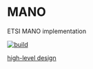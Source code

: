 # MANO
ETSI MANO implementation

[![build][build-icon]][build-page]

[build-icon]: https://travis-ci.org/openmsa/etsi-mano.svg?branch=master
[build-page]: https://travis-ci.org/openmsa/etsi-mano/branches



[high-level design](https://www.draw.io/?lightbox=1&highlight=0000ff&edit=_blank&layers=1&nav=1#R3Vhdl5owEP01PrbHEEV8dF1323N2u9vasx%2BPWRghbSCcGBX31zfosICI67ZaOT6RuZME5s7MJdCiwzC5ViwObqUHomW1vaRFL1uWRajVN5cUWa4Rp42Ar7iHk3JgzF8BwTaiM%2B7BtDRRSyk0j8ugK6MIXF3CmFJyUZ42kaJ815j5UAHGLhNV9JF7OsAorF6OfwHuB9mdiY3xhSybjJFMA%2BbJRQGioxYdKin1ehQmQxApeRkv63VXNd63B1MQ6X0WhA%2FRnZL98Dtt378GNw%2Fc5v4n0llvM2dihhHj0%2BplRoGSs8iDdJd2i14sAq5hHDM39S5M0g0W6FAYi5jhhAsxlEKq1VrqMXAmrsGnWsnfUPDYrgMvE%2BORZi%2Bu0%2FKg6f7VsDDSOSgNSQHCMK9BhqDV0kxBL0XGl2VzkeePdhALCrlzEGNYMv7bxjmrZoDEfoBk5%2Fw53kYy2UYysY%2FFcv8MWW4gzcSu0AqekUw0pdKB9GXExChHL8rE53NupIyR7l%2Bg9RL1n820LCcDEq6f0uWfu2g9FzyXCe68MpaZEZl4C4tS87noy5etrGxdbd6mcqZc2MENVpxmyge9Yx6KbsrbzipQIJjm8%2FKr6OAZtSqNczv4dpe%2BUwVPKfinLjpAE3TKPdDZ0gLWlhY4WgfQKl%2FjQXPoahxf1SMG1tfg%2FuvJ2dog6%2FRsEVLh5D%2FqKymoa6617%2BlrSV1zsT24vnb31Ndeo%2FS1u7P%2BbWEiuXhRZuSnIx7GAsKm9QW1Tt0XvRrV%2FTEa%2F2yIljRQTNo1rGEFPl41jrTTVxqpPxDJSDMegdrBGnmftY3vhI9%2FaDDlopJbzpHOWHsmwTpaEmpPWWebgwYmofrqGuIh94zzQDbyQPZVpL%2FIgzHzP4ArX%2BE%2FKh39AQ%3D%3D)
